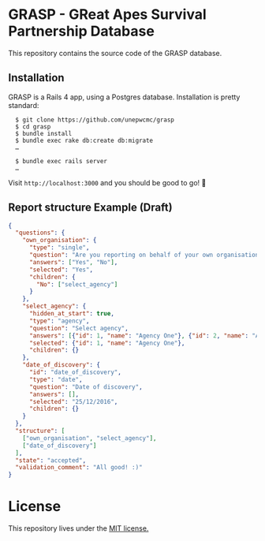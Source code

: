 # GRASP - GReat Apes Survival Partnership Database

This repository contains the source code of the GRASP database.

## Installation

GRASP is a Rails 4 app, using a Postgres database. Installation is pretty standard:

```
  $ git clone https://github.com/unepwcmc/grasp
  $ cd grasp
  $ bundle install
  $ bundle exec rake db:create db:migrate
  …

  $ bundle exec rails server
  …
```

Visit `http://localhost:3000` and you should be good to go! 🎉

## Report structure Example (Draft)

```json
{
  "questions": {
    "own_organisation": {
      "type": "single",
      "question": "Are you reporting on behalf of your own organisation?",
      "answers": ["Yes", "No"],
      "selected": "Yes",
      "children": {
        "No": ["select_agency"]
      }
    },
    "select_agency": {
      "hidden_at_start": true,
      "type": "agency",
      "question": "Select agency",
      "answers": [{"id": 1, "name": "Agency One"}, {"id": 2, "name": "Agency Two"}],
      "selected": {"id": 1, "name": "Agency One"},
      "children": {}
    },
    "date_of_discovery": {
      "id": "date_of_discovery",
      "type": "date",
      "question": "Date of discovery",
      "answers": [],
      "selected": "25/12/2016",
      "children": {}
    }
  },
  "structure": [
    ["own_organisation", "select_agency"],
    ["date_of_discovery"]
  ],
  "state": "accepted",
  "validation_comment": "All good! :)"
}
```

# License

This repository lives under the [MIT license.](LICENSE)

